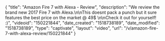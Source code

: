 {
    "title": "Amazon Fire 7 with Alexa - Review",
    "description": "We review the brand new 2017 Fire 7 with Alexa.\n\nThis doesnt pack a punch but it sure features the best price on the market @ 49$ \n\nCheck it out for yourself! :)",
    "videoid": "150221844",
    "date_created": "1518738189",
    "date_modified": "1518738189",
    "type": "captivate",
    "layout": "video",
    "url": "\/v\/amazon-fire-7-with-alexa-review\/150221844"
}